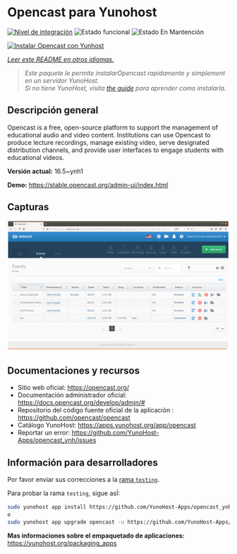 <!--
Este archivo README esta generado automaticamente<https://github.com/YunoHost/apps/tree/master/tools/readme_generator>
No se debe editar a mano.
-->

# Opencast para Yunohost

[![Nivel de integración](https://dash.yunohost.org/integration/opencast.svg)](https://ci-apps.yunohost.org/ci/apps/opencast/) ![Estado funcional](https://ci-apps.yunohost.org/ci/badges/opencast.status.svg) ![Estado En Mantención](https://ci-apps.yunohost.org/ci/badges/opencast.maintain.svg)

[![Instalar Opencast con Yunhost](https://install-app.yunohost.org/install-with-yunohost.svg)](https://install-app.yunohost.org/?app=opencast)

*[Leer este README en otros idiomas.](./ALL_README.md)*

> *Este paquete le permite instalarOpencast rapidamente y simplement en un servidor YunoHost.*  
> *Si no tiene YunoHost, visita [the guide](https://yunohost.org/install) para aprender como instalarla.*

## Descripción general

Opencast is a free, open-source platform to support the management of educational audio and video content. Institutions can use Opencast to produce lecture recordings, manage existing video, serve designated distribution channels, and provide user interfaces to engage students with educational videos.


**Versión actual:** 16.5~ynh1

**Demo:** <https://stable.opencast.org/admin-ui/index.html>

## Capturas

![Captura de Opencast](./doc/screenshots/screeshot.png)

## Documentaciones y recursos

- Sitio web oficial: <https://opencast.org/>
- Documentación administrador oficial: <https://docs.opencast.org/develop/admin/#>
- Repositorio del código fuente oficial de la aplicación : <https://github.com/opencast/opencast>
- Catálogo YunoHost: <https://apps.yunohost.org/app/opencast>
- Reportar un error: <https://github.com/YunoHost-Apps/opencast_ynh/issues>

## Información para desarrolladores

Por favor enviar sus correcciones a la [rama `testing`](https://github.com/YunoHost-Apps/opencast_ynh/tree/testing).

Para probar la rama `testing`, sigue asÍ:

```bash
sudo yunohost app install https://github.com/YunoHost-Apps/opencast_ynh/tree/testing --debug
o
sudo yunohost app upgrade opencast -u https://github.com/YunoHost-Apps/opencast_ynh/tree/testing --debug
```

**Mas informaciones sobre el empaquetado de aplicaciones:** <https://yunohost.org/packaging_apps>

